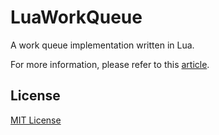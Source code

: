 # LuaWorkQueue
A work queue implementation written in Lua.

For more information, please refer to this [article](http://www.pxrgo.com/lua/2017/08/24/lua-work-queue/).
## License
[MIT License](https://github.com/pyericz/LuaWorkQueue/blob/master/LICENSE)
